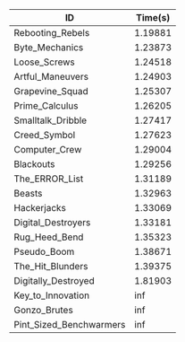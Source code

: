 |ID|Time(s)|
|-|-|
|Rebooting_Rebels|1.19881|
|Byte_Mechanics|1.23873|
|Loose_Screws|1.24518|
|Artful_Maneuvers|1.24903|
|Grapevine_Squad|1.25307|
|Prime_Calculus|1.26205|
|Smalltalk_Dribble|1.27417|
|Creed_Symbol|1.27623|
|Computer_Crew|1.29004|
|Blackouts|1.29256|
|The_ERROR_List|1.31189|
|Beasts|1.32963|
|Hackerjacks|1.33069|
|Digital_Destroyers|1.33181|
|Rug_Heed_Bend|1.35323|
|Pseudo_Boom|1.38671|
|The_Hit_Blunders|1.39375|
|Digitally_Destroyed|1.81903|
|Key_to_Innovation|inf|
|Gonzo_Brutes|inf|
|Pint_Sized_Benchwarmers|inf|
